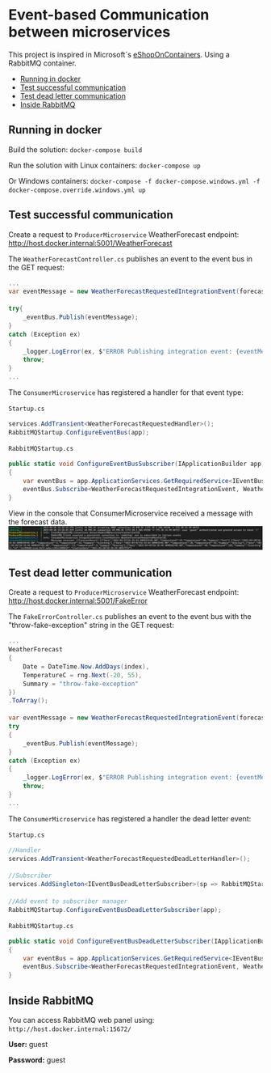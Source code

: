 
# Event-based Communication between microservices <!-- omit in toc -->

This project is inspired in Microsoft´s  [eShopOnContainers](https://github.com/dotnet-architecture/eShopOnContainers). Using a RabbitMQ container.

- [Running in docker](#running-in-docker)
- [Test successful communication](#test-successful-communication)
- [Test dead letter communication](#test-dead-letter-communication)
- [Inside RabbitMQ](#inside-rabbitmq)

## Running in docker
Build the solution:
``docker-compose build``

Run the solution with Linux containers:
``docker-compose up``

Or Windows containers:
``docker-compose -f docker-compose.windows.yml -f docker-compose.override.windows.yml up``

## Test successful communication
Create a request to ``ProducerMicroservice`` WeatherForecast endpoint:
http://host.docker.internal:5001/WeatherForecast

The ``WeatherForecastController.cs`` publishes an event to the event bus in the GET request:
```csharp
...
var eventMessage = new WeatherForecastRequestedIntegrationEvent(forecast);

try{
    _eventBus.Publish(eventMessage);
}
catch (Exception ex)
{
    _logger.LogError(ex, $"ERROR Publishing integration event: {eventMessage.Id} from {this.GetType().Name}");
    throw;
}
...
```
The ``ConsumerMicroservice`` has registered a handler for that event type: 

``Startup.cs``
```csharp
services.AddTransient<WeatherForecastRequestedHandler>();
RabbitMQStartup.ConfigureEventBus(app);
```

``RabbitMQStartup.cs``
```csharp
public static void ConfigureEventBusSubscriber(IApplicationBuilder app)
{
    var eventBus = app.ApplicationServices.GetRequiredService<IEventBusSubscriber>();
    eventBus.Subscribe<WeatherForecastRequestedIntegrationEvent, WeatherForecastRequestedHandler>();
}
```

View in the console that ConsumerMicroservice received a message with the forecast data.
![Console logs](https://raw.githubusercontent.com/adearriba/event-based-communication-between-microservices/84efd3a3815c28b45684b5e2d3f2361b71d26a6c/img/console_events_logs.png "Console Event Log")

## Test dead letter communication
Create a request to ``ProducerMicroservice`` WeatherForecast endpoint:
http://host.docker.internal:5001/FakeError

The ``FakeErrorController.cs`` publishes an event to the event bus with the "throw-fake-exception" string in the GET request:
```csharp
...
WeatherForecast
{
    Date = DateTime.Now.AddDays(index),
    TemperatureC = rng.Next(-20, 55),
    Summary = "throw-fake-exception"
})
.ToArray();

var eventMessage = new WeatherForecastRequestedIntegrationEvent(forecast);
try
{
    _eventBus.Publish(eventMessage);
}
catch (Exception ex)
{
    _logger.LogError(ex, $"ERROR Publishing integration event: {eventMessage.Id} from {this.GetType().Name}");
    throw;
}
...
```
The ``ConsumerMicroservice`` has registered a handler the dead letter event: 

``Startup.cs``
```csharp
//Handler
services.AddTransient<WeatherForecastRequestedDeadLetterHandler>();

//Subscriber
services.AddSingleton<IEventBusDeadLetterSubscriber>(sp => RabbitMQStartup.CreateEventBusDeadLetterSubscriber(sp));

//Add event to subscriber manager
RabbitMQStartup.ConfigureEventBusDeadLetterSubscriber(app);
```

``RabbitMQStartup.cs``
```csharp
public static void ConfigureEventBusDeadLetterSubscriber(IApplicationBuilder app)
{
    var eventBus = app.ApplicationServices.GetRequiredService<IEventBusDeadLetterSubscriber>();
    eventBus.Subscribe<WeatherForecastRequestedIntegrationEvent, WeatherForecastRequestedDeadLetterHandler>();
}
```

## Inside RabbitMQ
You can access RabbitMQ web panel using:
``http://host.docker.internal:15672/``

**User:** guest

**Password:** guest
